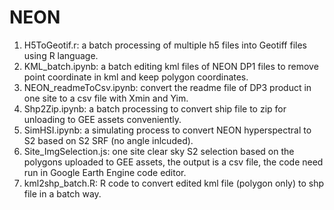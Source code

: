 # NEON

1. H5ToGeotif.r:  a batch processing of multiple h5 files into Geotiff files using R language.
2. KML_batch.ipynb: a batch editing kml files of NEON DP1 files to remove point coordinate in kml and keep polygon coordinates.
3. NEON_readmeToCsv.ipynb: convert the readme file of DP3 product in one site to a csv file with Xmin and Yim.
4. Shp2Zip.ipynb: a batch processing to convert ship file to zip for unloading to GEE assets conveniently.
5. SimHSI.ipynb: a simulating process to convert NEON hyperspectral to S2 based on S2 SRF (no angle inlcuded).
6. Site_ImgSelection.js: one site clear sky S2 selection based on the polygons uploaded to GEE assets, the output is a csv file, the code need run in Google Earth Engine code editor.
7. kml2shp_batch.R: R code to convert edited kml file (polygon only) to shp file in a batch way. 
